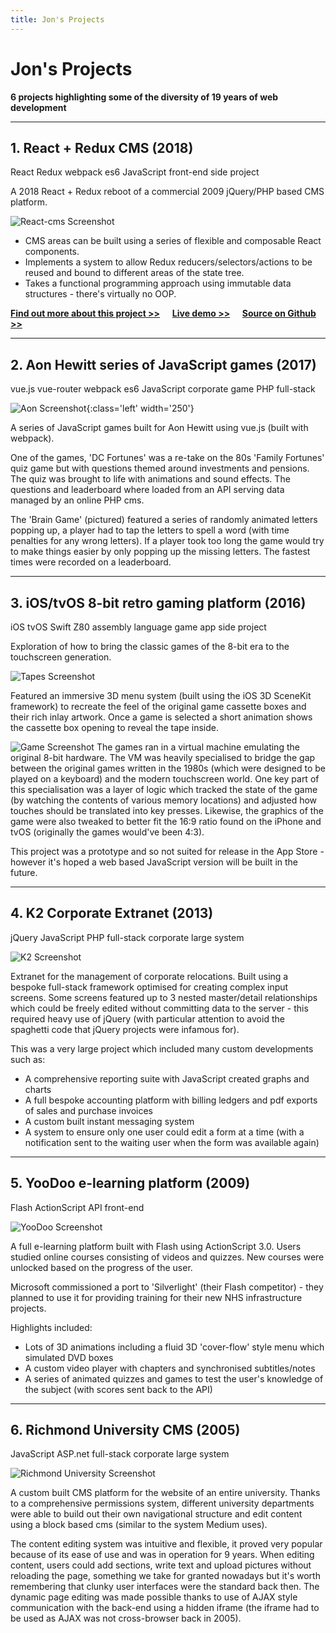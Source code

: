 ```yaml
---
title: Jon's Projects
---
```

# Jon's Projects

**6 projects highlighting some of the diversity of 19 years of web development**

-----

## 1. React + Redux CMS (2018)

<div class='lozenges'>
    <span class='react'>React</span>
    <span class='redux'>Redux</span>
    <span class='webpack'>webpack</span>
    <span class='es6'>es6</span>
    <span class='javascript'>JavaScript</span>
    <span class='front-end'>front-end</span>
    <span class='side-project'>side project</span>
</div>

A 2018 React + Redux reboot of a commercial 2009 jQuery/PHP based CMS platform.

![React-cms Screenshot](/assets/jpeg/react-cms.jpg)

- CMS areas can be built using a series of flexible and composable React components.
- Implements a system to allow Redux reducers/selectors/actions to be reused and bound to different areas of the state tree.
- Takes a functional programming approach using immutable data structures - there's virtually no OOP.

**[Find out more about this project >>](/react-cms.html)** &nbsp; &nbsp;
**[Live demo >>](/react-cms)** &nbsp; &nbsp;
**[Source on Github >>](https://github.com/jons-projects/react-cms)**

-----

## 2. Aon Hewitt series of JavaScript games (2017)

<div class='lozenges'>
    <span class='vue'>vue.js</span>
    <span class='vue-router'>vue-router</span>
    <span class='webpack'>webpack</span>
    <span class='es6'>es6</span>
    <span class='javascript'>JavaScript</span>
    <span class='corporate'>corporate</span>
    <span class='game'>game</span>
    <span class='php'>PHP</span>
    <span class='full-stack'>full-stack</span>
</div>

![Aon Screenshot](/assets/jpeg/aon.jpg){:class='left' width='250'}

A series of JavaScript games built for Aon Hewitt using vue.js (built with webpack).

One of the games, 'DC Fortunes' was a re-take on the 80s 'Family Fortunes' quiz game but with questions themed around investments and pensions. The quiz was brought to life with animations and sound effects. The questions and leaderboard where loaded from an API serving data managed by an online PHP cms.

The 'Brain Game' (pictured) featured a series of randomly animated letters popping up, a player had to tap the letters to spell a word (with time penalties for any wrong letters). If a player took too long the game would try to make things easier by only popping up the missing letters.  The fastest times were recorded on a leaderboard.

<div class='clear'></div>

-----

## 3. iOS/tvOS 8-bit retro gaming platform (2016)

<div class='lozenges'>
    <span class='ios'>iOS</span>
    <span class='tvos'>tvOS</span>
    <span class='swift'>Swift</span>
    <span class='z80'>Z80 assembly language</span>
    <span class='game'>game</span>
    <span class='app'>app</span>
    <span class='side-project'>side project</span>
</div>

Exploration of how to bring the classic games of the 8-bit era to the touchscreen generation.

![Tapes Screenshot](/assets/jpeg/tapes.jpg)

Featured an immersive 3D menu system (built using the iOS 3D SceneKit framework) to recreate the feel of the original game cassette boxes and their rich inlay artwork. Once a game is selected a short animation shows the cassette box opening to reveal the tape inside.

![Game Screenshot](/assets/jpeg/mm.jpg)
 The games ran in a virtual machine emulating the original 8-bit hardware. The VM was heavily specialised to bridge the gap between the original games written in the 1980s (which were designed to be played on a keyboard) and the modern touchscreen world. One key part of this specialisation was a layer of logic which tracked the state of the game (by watching the contents of various memory locations) and adjusted how touches should be translated into key presses. Likewise, the graphics of the game were also tweaked to better fit the 16:9 ratio found on the iPhone and tvOS (originally the games would've been 4:3). 

This project was a prototype and so not suited for release in the App Store - however it's hoped a web based JavaScript version will be built in the future.

-----

## 4. K2 Corporate Extranet (2013)

<div class='lozenges'>
    <span class='jquery'>jQuery</span>
    <span class='javascript'>JavaScript</span>
    <span class='php'>PHP</span>
    <span class='full-stack'>full-stack</span>
    <span class='corporate'>corporate</span>
    <span class='large-system'>large system</span>
</div>

![K2 Screenshot](/assets/jpeg/k2.jpg)

Extranet for the management of corporate relocations. Built using a bespoke full-stack framework optimised for creating complex input screens. Some screens featured up to 3 nested master/detail relationships which could be freely edited without committing data to the server - this required heavy use of jQuery (with particular attention to avoid the spaghetti code that jQuery projects were infamous for).

This was a very large project which included many custom developments such as:
- A comprehensive reporting suite with JavaScript created graphs and charts
- A full bespoke accounting platform with billing ledgers and pdf exports of sales and purchase invoices
- A custom built instant messaging system
- A system to ensure only one user could edit a form at a time (with a notification sent to the waiting user when the form was available again)

-----

## 5. YooDoo e-learning platform (2009)

<div class='lozenges'>
    <span class='flash'>Flash</span>
    <span class='actionscript'>ActionScript</span>
    <span class='api'>API</span>
    <span class='front-end'>front-end</span>
</div>

![YooDoo Screenshot](/assets/jpeg/cs-yoodoo-website.jpg)

A full e-learning platform built with Flash using ActionScript 3.0. Users studied online courses consisting of videos and quizzes. New courses were unlocked based on the progress of the user.

Microsoft commissioned a port to 'Silverlight' (their Flash competitor) - they planned to use it for providing training for their new NHS infrastructure projects.

Highlights included:
- Lots of 3D animations including a fluid 3D 'cover-flow' style menu which simulated DVD boxes
- A custom video player with chapters and synchronised subtitles/notes
- A series of animated quizzes and games to test the user's knowledge of the subject (with scores sent back to the API)

-----

## 6. Richmond University CMS (2005)

<div class='lozenges'>
    <span class='javascript'>JavaScript</span>
    <span class='asp-net'>ASP.net</span>
    <span class='full-stack'>full-stack</span>
    <span class='corporate'>corporate</span>
    <span class='large-system'>large system</span>
</div>

![Richmond University Screenshot](/assets/jpeg/richmond.jpg)

A custom built CMS platform for the website of an entire university. Thanks to a comprehensive permissions system, different university departments were able to build out their own navigational structure and edit content using a block based cms (similar to the system Medium uses).

The content editing system was intuitive and flexible, it proved very popular because of its ease of use and was in operation for 9 years. When editing content, users could add sections, write text and upload pictures without reloading the page, something we take for granted nowadays but it's worth remembering that clunky user interfaces were the standard back then. The dynamic page editing was made possible thanks to use of AJAX style communication with the back-end using a hidden iframe (the iframe had to be used as AJAX was not cross-browser back in 2005).

&nbsp;